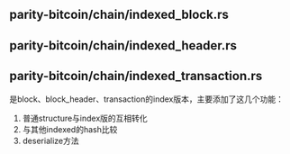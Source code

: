 ## parity-bitcoin/chain/indexed_block.rs
## parity-bitcoin/chain/indexed_header.rs
## parity-bitcoin/chain/indexed_transaction.rs

是block、block_header、transaction的index版本，主要添加了这几个功能：

1. 普通structure与index版的互相转化
2. 与其他indexed的hash比较
3. deserialize方法

